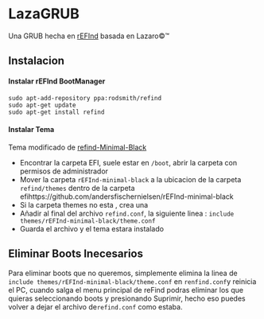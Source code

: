 # LazaGRUB

Una GRUB hecha en [rEFInd](https://sourceforge.net/projects/refind/) basada en Lazaro©™



## Instalacion

#### Instalar rEFInd BootManager

```
sudo apt-add-repository ppa:rodsmith/refind
sudo apt-get update
sudo apt-get install refind
```
#### Instalar Tema

Tema modificado de [refind-Minimal-Black](https://github.com/andersfischernielsen/rEFInd-minimal-black)

- Encontrar la carpeta EFI, suele estar en ```/boot```, abrir la carpeta con permisos de administrador
- Mover la carpeta  ```rEFInd-minimal-black``` a la ubicacion de la carpeta ```refind/themes``` dentro de la carpeta efihttps://github.com/andersfischernielsen/rEFInd-minimal-black
- Si la carpeta themes no esta , crea una 
- Añadir al final del archivo ```refind.conf```, la siguiente linea : ```include themes/rEFInd-minimal-black/theme.conf```
- Guarda el archivo y el tema estara instalado





## Eliminar Boots Inecesarios

Para eliminar boots que no queremos, simplemente elimina la linea de ```include themes/rEFInd-minimal-black/theme.conf```
en ```renfind.conf```y reinicia el PC, cuando salga el menu principal de reFind podras eliminar los que quieras seleccionando boots
y presionando Suprimir, hecho eso puedes volver a dejar el archivo de```refind.conf``` como estaba.
